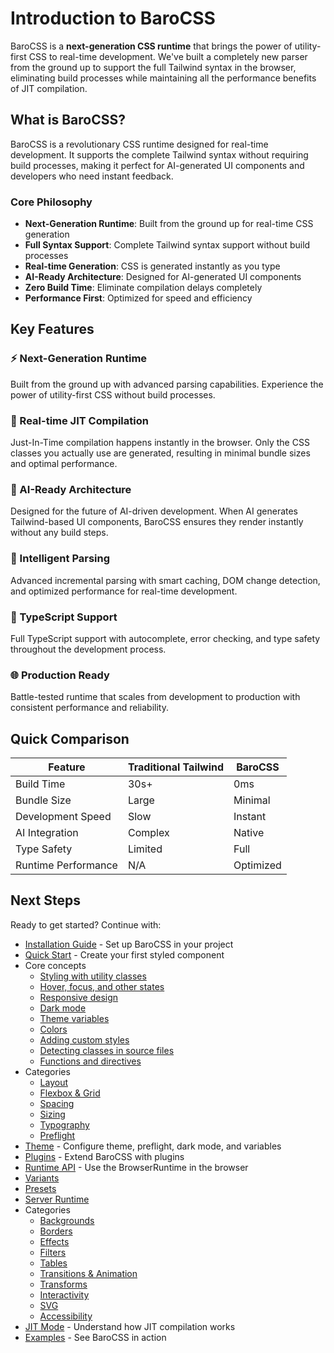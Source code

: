 # Introduction to BaroCSS

BaroCSS is a **next-generation CSS runtime** that brings the power of utility-first CSS to real-time development. We've built a completely new parser from the ground up to support the full Tailwind syntax in the browser, eliminating build processes while maintaining all the performance benefits of JIT compilation.

## What is BaroCSS?

BaroCSS is a revolutionary CSS runtime designed for real-time development. It supports the complete Tailwind syntax without requiring build processes, making it perfect for AI-generated UI components and developers who need instant feedback.

### Core Philosophy

- **Next-Generation Runtime**: Built from the ground up for real-time CSS generation
- **Full Syntax Support**: Complete Tailwind syntax support without build processes
- **Real-time Generation**: CSS is generated instantly as you type
- **AI-Ready Architecture**: Designed for AI-generated UI components
- **Zero Build Time**: Eliminate compilation delays completely
- **Performance First**: Optimized for speed and efficiency

## Key Features

### ⚡ Next-Generation Runtime
Built from the ground up with advanced parsing capabilities. Experience the power of utility-first CSS without build processes.

### 🎯 Real-time JIT Compilation
Just-In-Time compilation happens instantly in the browser. Only the CSS classes you actually use are generated, resulting in minimal bundle sizes and optimal performance.

### 🤖 AI-Ready Architecture
Designed for the future of AI-driven development. When AI generates Tailwind-based UI components, BaroCSS ensures they render instantly without any build steps.

### 🧠 Intelligent Parsing
Advanced incremental parsing with smart caching, DOM change detection, and optimized performance for real-time development.

### 🔧 TypeScript Support
Full TypeScript support with autocomplete, error checking, and type safety throughout the development process.

### 🌐 Production Ready
Battle-tested runtime that scales from development to production with consistent performance and reliability.

## Quick Comparison

| Feature | Traditional Tailwind | BaroCSS |
|---------|---------------------|---------|
| Build Time | 30s+ | 0ms |
| Bundle Size | Large | Minimal |
| Development Speed | Slow | Instant |
| AI Integration | Complex | Native |
| Type Safety | Limited | Full |
| Runtime Performance | N/A | Optimized |

## Next Steps

Ready to get started? Continue with:

- [Installation Guide](/guide/installation) - Set up BaroCSS in your project
- [Quick Start](/guide/quick-start) - Create your first styled component
- Core concepts
  - [Styling with utility classes](/guide/utilities)
  - [Hover, focus, and other states](/guide/states)
  - [Responsive design](/guide/responsive)
  - [Dark mode](/guide/dark-mode)
  - [Theme variables](/guide/theme-variables)
  - [Colors](/guide/colors)
  - [Adding custom styles](/guide/adding-custom-styles)
  - [Detecting classes in source files](/guide/detecting-classes)
  - [Functions and directives](/guide/functions-directives)
- Categories
  - [Layout](/guide/layout)
  - [Flexbox & Grid](/guide/flexbox-grid)
  - [Spacing](/guide/spacing)
  - [Sizing](/guide/sizing)
  - [Typography](/guide/typography)
  - [Preflight](/guide/preflight)
- [Theme](/guide/theme) - Configure theme, preflight, dark mode, and variables
- [Plugins](/guide/plugins) - Extend BaroCSS with plugins
- [Runtime API](/guide/runtime-api) - Use the BrowserRuntime in the browser
- [Variants](/guide/variants)
- [Presets](/guide/presets)
- [Server Runtime](/guide/server-runtime)
- Categories
  - [Backgrounds](/guide/backgrounds)
  - [Borders](/guide/borders)
  - [Effects](/guide/effects)
  - [Filters](/guide/filters)
  - [Tables](/guide/tables)
  - [Transitions & Animation](/guide/transitions-animations)
  - [Transforms](/guide/transforms)
  - [Interactivity](/guide/interactivity)
  - [SVG](/guide/svg)
  - [Accessibility](/guide/accessibility)
- [JIT Mode](/guide/jit-mode) - Understand how JIT compilation works
- [Examples](/examples/) - See BaroCSS in action
